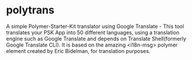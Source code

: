 # polytrans
A simple Polymer-Starter-Kit translator using Google Translate - This tool translates your PSK App into 50 different languages, using a translation engine such as Google Translate and depends on Translate Shell(formerly Google Translate CLI). It is based on the amazing &lt;i18n-msg> polymer element created by Eric Bidelman, for translation purposes.
